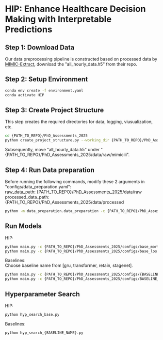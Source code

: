 # HIP: Enhance Healthcare Decision Making with Interpretable Predictions

## Step 1: Download Data
Our data preprocessing pipeline is constructed based on processed data by [MIMIC-Extract](https://github.com/MLforHealth/MIMIC_Extract), download the "all_hourly_data.h5" from their repo.

## Step 2: Setup Environment
```bash
conda env create -f environment.yaml
conda activate HIP
```

## Step 3: Create Project Structure
This step creates the required directories for data, logging, viusualization, etc.
```bash
cd {PATH_TO_REPO}/PhD_Assessments_2025
python create_project_structure.py --working_dir {PATH_TO_REPO}/PhD_Assessments_2025
```

Subsequently, move "all_hourly_data.h5" under "{PATH_TO_REPO}/PhD_Assessments_2025/data/raw/mimiciii".

## Step 4: Run Data preparation
Before running the following commands, modify these 2 arguments in "configs/data_preparation.yaml":<br>
raw_data_path:  {PATH_TO_REPO}/PhD_Assessments_2025/data/raw<br>
processed_data_path:  {PATH_TO_REPO}/PhD_Assessments_2025/data/processed<br>

```bash
python -m data_preparation.data_preparation -c {PATH_TO_REPO}/PhD_Assessments_2025/configs/data_preparation.yaml
```

## Run Models
HIP:<br>
```bash
python main.py -c {PATH_TO_REPO}/PhD_Assessments_2025/configs/base_mortality.yaml
python main.py -c {PATH_TO_REPO}/PhD_Assessments_2025/configs/base_los.yaml
```

Baselines:<br>
Choose baseline name from [gru, transformer, retain, stagenet].
```bash
python main.py -c {PATH_TO_REPO}/PhD_Assessments_2025/configs/{BASELINE_NAME}_mortality.yaml
python main.py -c {PATH_TO_REPO}/PhD_Assessments_2025/configs/BASELINE_NAME}_los.yaml
```

## Hyperparameter Search
HIP:<br>
```bash
python hyp_search_base.py
```

Baselines:<br>
```bash
python hyp_search_{BASELINE_NAME}.py
```

